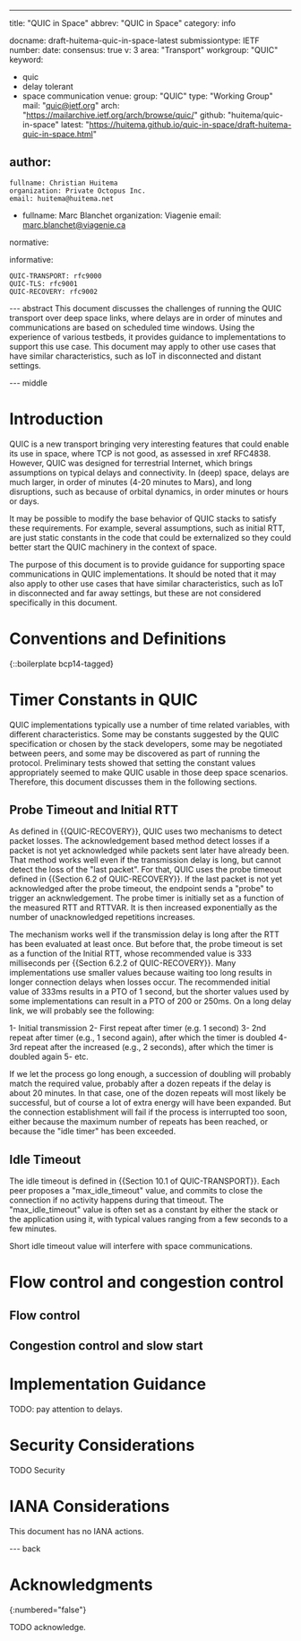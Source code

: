 ---
title: "QUIC in Space"
abbrev: "QUIC in Space"
category: info

docname: draft-huitema-quic-in-space-latest
submissiontype: IETF
number:
date:
consensus: true
v: 3
area: "Transport"
workgroup: "QUIC"
keyword:
 - quic
 - delay tolerant
 - space communication
venue:
  group: "QUIC"
  type: "Working Group"
  mail: "quic@ietf.org"
  arch: "https://mailarchive.ietf.org/arch/browse/quic/"
  github: "huitema/quic-in-space"
  latest: "https://huitema.github.io/quic-in-space/draft-huitema-quic-in-space.html"

author:
 -
    fullname: Christian Huitema
    organization: Private Octopus Inc.
    email: huitema@huitema.net
 -
    fullname: Marc Blanchet
    organization: Viagenie
    email: marc.blanchet@viagenie.ca

normative:

informative:

    QUIC-TRANSPORT: rfc9000
    QUIC-TLS: rfc9001
    QUIC-RECOVERY: rfc9002

--- abstract
This document discusses the challenges of running the QUIC transport over deep space links,
where delays are in order of minutes and communications are based on scheduled time windows.
Using the experience of various testbeds, it provides guidance to implementations to support
this use case. This document may apply to other use cases that have similar characteristics,
such as IoT in disconnected and distant settings.

--- middle

# Introduction

QUIC is a new transport bringing very interesting features that could enable
its use in space, where TCP is not good, as assessed in xref RFC4838. However, QUIC was designed for
terrestrial Internet, which brings assumptions on typical delays and
connectivity. In (deep) space, delays are much larger, in order of minutes
(4-20 minutes to Mars), and long disruptions, such as because of orbital
dynamics, in order minutes or hours or days.

It may be possible to modify the base behavior of QUIC stacks to satisfy
these requirements. For example, several assumptions, such as initial RTT,
are just static constants in the code that could be externalized so they
could better start the QUIC machinery in the context of space.

The purpose of this document is to provide guidance for supporting space
communications in QUIC implementations. It should be noted that it may also apply
to other use cases that have similar characteristics, such as IoT in disconnected
and far away settings, but these are not considered specifically in this document.


# Conventions and Definitions

{::boilerplate bcp14-tagged}

# Timer Constants in QUIC

QUIC implementations typically use a number of time related variables,
with different characteristics. Some may be constants suggested by the
QUIC specification or chosen by the stack developers, some may
be negotiated between peers, and some may be discovered as part of running
the protocol. Preliminary tests showed that setting the constant values
appropriately seemed to make QUIC usable in those deep space scenarios. Therefore,
this document discusses them in the following sections.

## Probe Timeout and Initial RTT

As defined in {{QUIC-RECOVERY}}, QUIC uses two mechanisms to detect packet losses.
The acknowledgement based method detect losses if a packet is not yet
acknowledged while packets sent later have already been. That method works
well even if the transmission delay is long, but cannot detect the loss
of the "last packet". For that, QUIC uses the probe timeout defined
in {{Section 6.2 of QUIC-RECOVERY}}. If the last packet is not yet acknowledged
after the probe timeout, the endpoint sends a "probe" to trigger an acknwledgement.
The probe timer is initially set as a function of the measured RTT and RTTVAR. It
is then increased exponentially as the number of unacknowledged repetitions increases.

The mechanism works well if the transmission delay is long after the RTT has
been evaluated at least once. But before that, the probe timeout is set as a function of
the Initial RTT, whose recommended value is 333 milliseconds per {{Section 6.2.2 of
QUIC-RECOVERY}}. Many implementations use smaller values
because waiting too long results in longer connection delays when losses occur. The
recommended initial value of 333ms results in a PTO of 1 second, but the shorter values
used by some implementations can result in a PTO of 200 or 250ms. On a long delay link,
we will probably see the following:

1- Initial transmission
2- First repeat after timer (e.g. 1 second)
3- 2nd repeat after timer (e.g., 1 second again), after which the timer is doubled
4- 3rd repeat after the increased (e.g., 2 seconds), after which the timer is doubled
again
5- etc.

If we let the process go long enough, a succession of doubling will probably match
the required value, probably after a dozen repeats if the delay is about 20 minutes. In
that case, one of the dozen repeats will most likely be successful, but of course
a lot of extra energy will have been expanded. But the connection establishment will fail
if the process is interrupted too soon, either because the maximum number of repeats has
been reached, or because the "idle timer" has been exceeded.

## Idle Timeout

The idle timeout is defined in {{Section 10.1 of QUIC-TRANSPORT}}. Each peer
proposes a "max_idle_timeout" value, and commits to close the connection
if no activity happens during that timeout. The "max_idle_timeout" value
is often set as a constant by either the stack or the application using it,
with typical values ranging from a few seconds to a few minutes.

Short idle timeout value will interfere with space communications.

# Flow control and congestion control

## Flow control

## Congestion control and slow start

# Implementation Guidance

TODO: pay attention to delays.



# Security Considerations

TODO Security


# IANA Considerations

This document has no IANA actions.


--- back

# Acknowledgments
{:numbered="false"}

TODO acknowledge.
